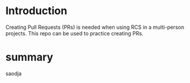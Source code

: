 # Introduction
Creating Pull Requests (PRs) is needed when using RCS in a multi-person projects.
This repo can be used to practice creating PRs.
# summary
saodja

